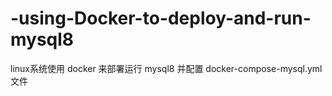 # -using-Docker-to-deploy-and-run-mysql8
linux系统使用 docker 来部署运行 mysql8 并配置 docker-compose-mysql.yml 文件
